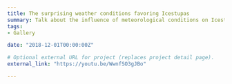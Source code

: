 ```yaml
---
title: The surprising weather conditions favoring Icestupas
summary: Talk about the influence of meteorological conditions on Icestupas.
tags:
- Gallery

date: "2018-12-01T00:00:00Z"

# Optional external URL for project (replaces project detail page).
external_link: "https://youtu.be/WwnfSO3gJBo"

---
```

